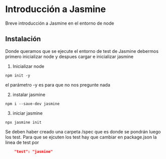 # Introducción a Jasmine

Breve introducción a Jasmine en el entorno de node

## Instalación

Donde queramos que se ejecute el entorno de test de Jasmine debermos primero inicializar node y despues cargar e inicializar jasmine

1. Inicializar node
```
npm init -y
```
el parámetro -y es para que no nos pregunte nada

2. instalar jasmine
```
npm i --save-dev jasmine
```

3. iniciar jasmine
```
npx jasmine init
```
 Se deben haber creado una carpeta /spec que es donde se pondrán luego los test. Para que se ejcuten los test hay que cambiar en package.json la linea de test por
 ```json
     "test": "jasmine"
```
